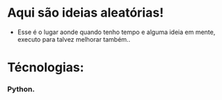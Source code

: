# Aqui são ideias aleatórias!

- Esse é o lugar aonde quando tenho tempo e alguma ideia em mente, executo para talvez melhorar também..

# Técnologias:

### Python.
